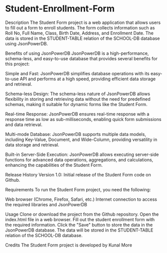 # Student-Enrollment-Form

Description
The Student Form project is a web application that allows users to fill out a form to enroll students. The form collects information such as Roll No, Full Name, Class, Birth Date, Address, and Enrollment Date. The data is stored in the STUDENT-TABLE relation of the SCHOOL-DB database using JsonPowerDB.

Benefits of using JsonPowerDB
JsonPowerDB is a high-performance, schema-less, and easy-to-use database that provides several benefits for this project:

Simple and Fast: JsonPowerDB simplifies database operations with its easy-to-use API and performs at a high speed, providing efficient data storage and retrieval.

Schema-less Design: The schema-less nature of JsonPowerDB allows flexibility in storing and retrieving data without the need for predefined schemas, making it suitable for dynamic forms like the Student Form.

Real-time Response: JsonPowerDB ensures real-time response with a response time as low as sub-milliseconds, enabling quick form submissions and data retrieval.

Multi-mode Database: JsonPowerDB supports multiple data models, including Key-Value, Document, and Wide-Column, providing versatility in data storage and retrieval.

Built-in Server-Side Execution: JsonPowerDB allows executing server-side functions for advanced data operations, aggregations, and calculations, enhancing the capabilities of the Student Form.

Release History
Version 1.0: Initial release of the Student Form code on Github.

Requirements
To run the Student Form project, you need the following:

Web browser (Chrome, Firefox, Safari, etc.)
Internet connection to access the required libraries and JsonPowerDB


Usage
Clone or download the project from the Github repository.
Open the index.html file in a web browser.
Fill out the student enrollment form with the required information.
Click the "Save" button to store the data in the JsonPowerDB database.
The data will be stored in the STUDENT-TABLE relation of the SCHOOL-DB database.


Credits
The Student Form project is developed by Kunal More
